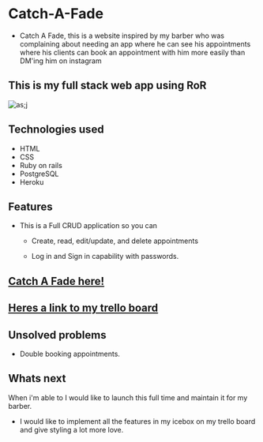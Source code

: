 # Catch-A-Fade
* Catch A Fade, this is a website inspired by my barber who was complaining about needing an app where he can see his appointments where his clients can book an appointment with him more easily than DM'ing him on instagram 

## This is my full stack web app using RoR 
![as;j](https://i.imgur.com/wqJuH0c.png)

## Technologies used 
* HTML
* CSS
* Ruby on rails 
* PostgreSQL
* Heroku 

## Features 
* This is a Full CRUD application so you can 
    * Create, read, edit/update, and delete appointments 

    * Log in and Sign in capability with passwords. 

## [Catch A Fade here!](http://catchafade.herokuapp.com/)

## [Heres a link to my trello board](https://trello.com/b/kKnjwwLh/catchafade)

## Unsolved problems 
* Double booking appointments.

## Whats next 
When i'm able to I would like to launch this full time and maintain it for my barber.

* I would like to implement all the features in my icebox on my trello board and give styling a lot more love.